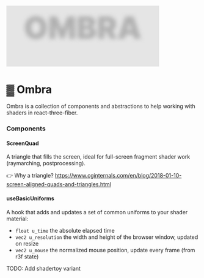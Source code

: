 <img src="https://github.com/gsimone/ombra/blob/main/logo.png?raw=true" width="400" />

# ▓ Ombra

Ombra is a collection of components and abstractions to help working with shaders in react-three-fiber.

### Components

#### ScreenQuad

A triangle that fills the screen, ideal for full-screen fragment shader work (raymarching, postprocessing).

👉 Why a triangle? https://www.cginternals.com/en/blog/2018-01-10-screen-aligned-quads-and-triangles.html


#### useBasicUniforms

A hook that adds and updates a set of common uniforms to your shader material:

- `float u_time` the absolute elapsed time
- `vec2 u_resolution` the width and height of the browser window, updated on resize
- `vec2 u_mouse` the normalized mouse position, update every frame (from r3f state)

TODO: Add shadertoy variant
